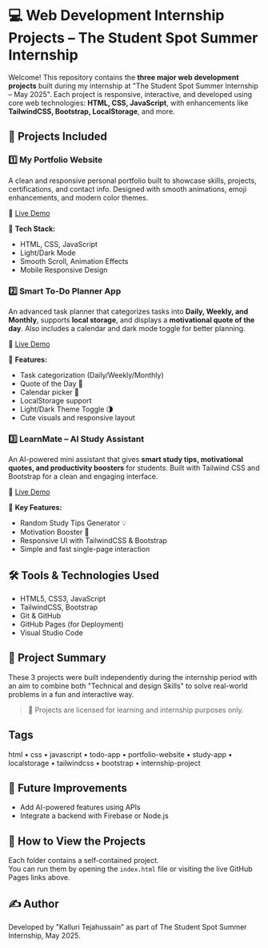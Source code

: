 # 💻 Web Development Internship Projects – The Student Spot Summer Internship 

Welcome! This repository contains the **three major web development projects** built during my internship at "The Student Spot Summer Internship – May 2025". Each project is responsive, interactive, and developed using core web technologies: **HTML, CSS, JavaScript**, with enhancements like **TailwindCSS, Bootstrap, LocalStorage**, and more.


## 📁 Projects Included

### 1️⃣ My Portfolio Website

A clean and responsive personal portfolio built to showcase skills, projects, certifications, and contact info. Designed with smooth animations, emoji enhancements, and modern color themes.

🔗 [Live Demo](https://your-username.github.io/YourRepoName/My-Portfolio/)

🔧 **Tech Stack:**
- HTML, CSS, JavaScript
- Light/Dark Mode
- Smooth Scroll, Animation Effects
- Mobile Responsive Design


### 2️⃣ Smart To-Do Planner App

An advanced task planner that categorizes tasks into **Daily, Weekly, and Monthly**, supports **local storage**, and displays a **motivational quote of the day**. Also includes a calendar and dark mode toggle for better planning.

🔗 [Live Demo](https://your-username.github.io/YourRepoName/To-Do-List/)

🔧 **Features:**
- Task categorization (Daily/Weekly/Monthly)
- Quote of the Day 💬
- Calendar picker 📅
- LocalStorage support
- Light/Dark Theme Toggle 🌗
- Cute visuals and responsive layout



### 3️⃣ LearnMate – AI Study Assistant

An AI-powered mini assistant that gives **smart study tips, motivational quotes, and productivity boosters** for students. Built with Tailwind CSS and Bootstrap for a clean and engaging interface.

🔗 [Live Demo](https://your-username.github.io/YourRepoName/LearnMate/)

🔧 **Key Features:**
- Random Study Tips Generator 💡
- Motivation Booster 💬
- Responsive UI with TailwindCSS & Bootstrap
- Simple and fast single-page interaction


## 🛠️ Tools & Technologies Used

- HTML5, CSS3, JavaScript
- TailwindCSS, Bootstrap
- Git & GitHub
- GitHub Pages (for Deployment)
- Visual Studio Code


## 🧾 Project Summary

These 3 projects were built independently during the internship period with an aim to combine both "Technical and design Skills" to solve real-world problems in a fun and interactive way.

> 🔐 Projects are licensed for learning and internship purposes only.

## Tags

html • css • javascript • todo-app • portfolio-website • study-app • localstorage • tailwindcss • bootstrap • internship-project

## 🔧 Future Improvements
- Add AI-powered features using APIs
- Integrate a backend with Firebase or Node.js




## 🚀 How to View the Projects

Each folder contains a self-contained project.  
You can run them by opening the `index.html` file or visiting the live GitHub Pages links above.


## ✍️ Author

Developed by "Kalluri Tejahussain" as part of The Student Spot Summer Internship, May 2025.

